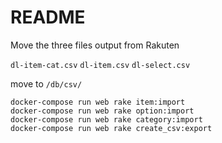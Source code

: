 # README

Move the three files output from Rakuten

`dl-item-cat.csv` `dl-item.csv` `dl-select.csv`

move to `/db/csv/`

```
docker-compose run web rake item:import
docker-compose run web rake option:import
docker-compose run web rake category:import
docker-compose run web rake create_csv:export
```